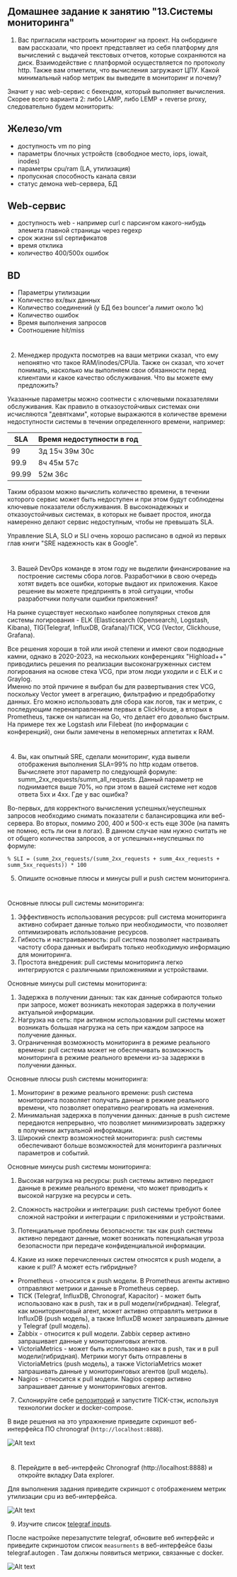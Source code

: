 Домашнее задание к занятию "13.Системы мониторинга"
-----

1. Вас пригласили настроить мониторинг на проект. На онбординге вам рассказали, что проект представляет из себя 
платформу для вычислений с выдачей текстовых отчетов, которые сохраняются на диск. Взаимодействие с платформой 
осуществляется по протоколу http. Также вам отметили, что вычисления загружают ЦПУ. Какой минимальный набор метрик вы
выведите в мониторинг и почему?

Значит у нас web-сервис с бекендом, который выполняет вычисления. Скорее всего варианта 2: либо LAMP, либо LEMP + reverse proxy, следовательно будем мониторить:

## Железо/vm
 * доступность vm по ping
 * параметры блочных устройств (свободное место, iops, iowait, inodes)
 * параметры cpu/ram (LA, утилизация)
 * пропускная способность канала связи
 * статус демона web-сервера, БД

## Web-сервис
 * доступность web - например curl с парсингом какого-нибудь элемета главной страницы через regexp
 * срок жизни ssl сертификатов
 * время отклика
 * количество 400/500х ошибок

## BD
 * Параметры утилизации
 * Количество вх/вых данных
 * Количество соединений (у БД без bouncer'a лимит около 1к)
 * Количество ошибок
 * Время выполнения запросов
 * Соотношение hit/miss
  
#

2. Менеджер продукта посмотрев на ваши метрики сказал, что ему непонятно что такое RAM/inodes/CPUla. Также он сказал, что хочет понимать, насколько мы выполняем свои обязанности перед клиентами и какое качество обслуживания. Что вы можете ему предложить?

Указанные параметры можно соотнести с ключевыми  показателями обслуживания. Как правило в отказоустойчивых системах они исчисляются "девятками", которые выражаются в количестве времени недоступности системы в течении определенного времени, например:

|SLA|Время недоступности в год|
|--|--|
|99|3д 15ч 39м 30с|
|99.9|8ч 45м 57с|
|99.99|52м 36с|

Таким образом можно вычислить количество времени, в течении которого сервис может быть недоступен и при этом будут соблюдены ключевые показатели обслуживания. В высоконадежных и отказоустойчивых системах, в которых не бывает простоя, иногда намеренно делают сервис недоступным, чтобы не превышать SLА.

Управление SLA, SLO и SLI очень хорошо расписано в одной из первых глав книги "SRE надежность как в Google".

#

3. Вашей DevOps команде в этом году не выделили финансирование на построение системы сбора логов. Разработчики в свою очередь хотят видеть все ошибки, которые выдают их приложения. Какое решение вы можете предпринять в этой ситуации, чтобы разработчики получали ошибки приложения?

На рынке существует несколько наиболее популярных стеков для системы логирования - ELK (Elasticsearch (Opensearch), Logstash, Kibana), TIG(Telegraf, InfluxDB, Grafana)/TICK, VCG (Vector, Clickhouse, Grafana).

Все решения хороши в той или иной степени и имеют свои подводные камни, однако в 2020-2023, на нескольких конференциях "Highload++" приводились решения по реализации высоконагруженных систем логирования на основе стека VCG, при этом люди уходили и с ELK и с Graylog.  
Именно по этой причине я выбрал бы для развертывания стек VCG, поскольку Vector умеет в  агрегацию, фильтрафию и предобработку данных. Его можно использовать для сбора как логов, так и метрик, с последующим перенаправлением первых в ClickHouse, а вторых в Prometheus, также он написан на Go, что делает его довольно быстрым. На примере тех же Logstash или Filebeat (по информации с конференций), они были замечены в непомерных аппетитах к RAM.

#

4. Вы, как опытный SRE, сделали мониторинг, куда вывели отображения выполнения SLA=99% по http кодам ответов. Вычисляете этот параметр по следующей формуле: summ_2xx_requests/summ_all_requests. Данный параметр не поднимается выше 70%, но при этом в вашей системе нет кодов ответа 5xx и 4xx. Где у вас ошибка?

Во-первых, для корректного вычисления успешных/неуспешных запросов необходимо снимать показатели с балансировщика или веб-сервера. Во вторых, помимо 200, 400 и 500-х есть еще 300е (на память не помню, есть ли они в логах). В данном случае нам нужно считать не от общего количества запросов, а от успешных+неуспешных по формуле:  
```
% SLI = (summ_2xx_requests/(summ_2xx_requests + summ_4xx_requests + summ_5xx_requests)) * 100
```

5. Опишите основные плюсы и минусы pull и push систем мониторинга.
#
Основные плюсы pull системы мониторинга:
1. Эффективность использования ресурсов: pull система мониторинга активно собирает данные только при необходимости, что позволяет оптимизировать использование ресурсов.
2. Гибкость и настраиваемость: pull система позволяет настраивать частоту сбора данных и выбирать только необходимую информацию для мониторинга.
3. Простота внедрения: pull системы мониторинга легко интегрируются с различными приложениями и устройствами.

Основные минусы pull системы мониторинга:
1. Задержка в получении данных: так как данные собираются только при запросе, может возникать некоторая задержка в получении актуальной информации.
2. Нагрузка на сеть: при активном использовании pull системы может возникать большая нагрузка на сеть при каждом запросе на получение данных.
3. Ограниченная возможность мониторинга в режиме реального времени: pull система может не обеспечивать возможность мониторинга в режиме реального времени из-за задержки в получении данных.

Основные плюсы push системы мониторинга:
1. Мониторинг в режиме реального времени: push система мониторинга позволяет получать данные в режиме реального времени, что позволяет оперативно реагировать на изменения.
2. Минимальная задержка в получении данных: данные в push системе передаются непрерывно, что позволяет минимизировать задержку в получении актуальной информации.
3. Широкий спектр возможностей мониторинга: push системы обеспечивают больше возможностей для мониторинга различных параметров и событий.

Основные минусы push системы мониторинга:
1. Высокая нагрузка на ресурсы: push системы активно передают данные в режиме реального времени, что может приводить к высокой нагрузке на ресурсы и сеть.
2. Сложность настройки и интеграции: push системы требуют более сложной настройки и интеграции с приложениями и устройствами.
3. Потенциальные проблемы безопасности: так как push системы активно передают данные, может возникать потенциальная угроза безопасности при передаче конфиденциальной информации.

6. Какие из ниже перечисленных систем относятся к push модели, а какие к pull? А может есть гибридные?

- Prometheus - относится к push модели. В Prometheus агенты активно отправляют метрики и данные в Prometheus сервер.
- TICK (Telegraf, InfluxDB, Chronograf, Kapacitor) - может быть использовано как в push, так и в pull модели(гибридная). Telegraf, как мониторинговый агент, может активно отправлять метрики в InfluxDB (push модель), а также InfluxDB может запрашивать данные у Telegraf (pull модель).
- Zabbix - относится к pull модели. Zabbix сервер активно запрашивает данные у мониторинговых агентов.
- VictoriaMetrics - может быть использовано как в push, так и в pull модели(гибридная). Метрики могут быть отправлены в VictoriaMetrics (push модель), а также VictoriaMetrics может запрашивать данные у мониторинговых агентов (pull модель).
- Nagios - относится к pull модели. Nagios сервер активно запрашивает данные у мониторинговых агентов.

7. Склонируйте себе [репозиторий](https://github.com/influxdata/sandbox/tree/master) и запустите TICK-стэк, 
используя технологии docker и docker-compose.

В виде решения на это упражнение приведите скриншот веб-интерфейса ПО chronograf (`http://localhost:8888`). 

![Alt text](image.png)

#
8. Перейдите в веб-интерфейс Chronograf (http://localhost:8888) и откройте вкладку Data explorer.  

Для выполнения задания приведите скриншот с отображением метрик утилизации cpu из веб-интерфейса.

![Alt text](image-1.png)

9. Изучите список [telegraf inputs](https://github.com/influxdata/telegraf/tree/master/plugins/inputs). 

После настройке перезапустите telegraf, обновите веб интерфейс и приведите скриншотом список `measurments` в 
веб-интерфейсе базы telegraf.autogen . Там должны появиться метрики, связанные с docker.

![Alt text](image-2.png)
